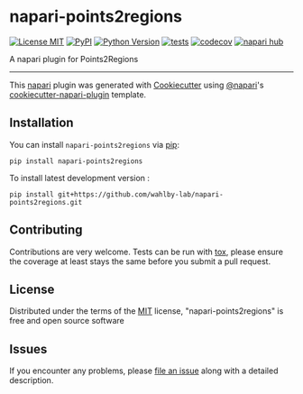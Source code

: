 # napari-points2regions

[![License MIT](https://img.shields.io/pypi/l/napari-points2regions.svg?color=green)](https://github.com/wahlby-lab/napari-points2regions/raw/main/LICENSE)
[![PyPI](https://img.shields.io/pypi/v/napari-points2regions.svg?color=green)](https://pypi.org/project/napari-points2regions)
[![Python Version](https://img.shields.io/pypi/pyversions/napari-points2regions.svg?color=green)](https://python.org)
[![tests](https://github.com/wahlby-lab/napari-points2regions/workflows/tests/badge.svg)](https://github.com/wahlby-lab/napari-points2regions/actions)
[![codecov](https://codecov.io/gh/wahlby-lab/napari-points2regions/branch/main/graph/badge.svg)](https://codecov.io/gh/wahlby-lab/napari-points2regions)
[![napari hub](https://img.shields.io/endpoint?url=https://api.napari-hub.org/shields/napari-points2regions)](https://napari-hub.org/plugins/napari-points2regions)

A napari plugin for Points2Regions

----------------------------------

This [napari] plugin was generated with [Cookiecutter] using [@napari]'s [cookiecutter-napari-plugin] template.

<!--
Don't miss the full getting started guide to set up your new package:
https://github.com/napari/cookiecutter-napari-plugin#getting-started

and review the napari docs for plugin developers:
https://napari.org/stable/plugins/index.html
-->

## Installation

You can install `napari-points2regions` via [pip]:

    pip install napari-points2regions



To install latest development version :

    pip install git+https://github.com/wahlby-lab/napari-points2regions.git


## Contributing

Contributions are very welcome. Tests can be run with [tox], please ensure
the coverage at least stays the same before you submit a pull request.

## License

Distributed under the terms of the [MIT] license,
"napari-points2regions" is free and open source software

## Issues

If you encounter any problems, please [file an issue] along with a detailed description.

[napari]: https://github.com/napari/napari
[Cookiecutter]: https://github.com/audreyr/cookiecutter
[@napari]: https://github.com/napari
[MIT]: http://opensource.org/licenses/MIT
[BSD-3]: http://opensource.org/licenses/BSD-3-Clause
[GNU GPL v3.0]: http://www.gnu.org/licenses/gpl-3.0.txt
[GNU LGPL v3.0]: http://www.gnu.org/licenses/lgpl-3.0.txt
[Apache Software License 2.0]: http://www.apache.org/licenses/LICENSE-2.0
[Mozilla Public License 2.0]: https://www.mozilla.org/media/MPL/2.0/index.txt
[cookiecutter-napari-plugin]: https://github.com/napari/cookiecutter-napari-plugin

[file an issue]: https://github.com/wahlby-lab/napari-points2regions/issues

[napari]: https://github.com/napari/napari
[tox]: https://tox.readthedocs.io/en/latest/
[pip]: https://pypi.org/project/pip/
[PyPI]: https://pypi.org/
